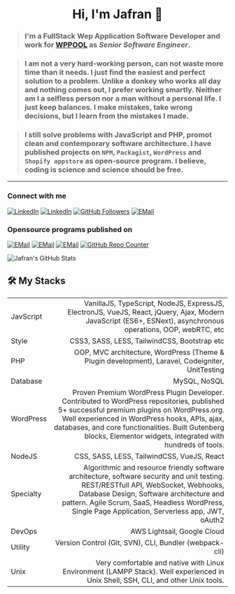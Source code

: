 <h1 align="center">Hi, I'm Jafran 🖖</h1>

>### I'm a FullStack Wep Application Software Developer and work for [WPPOOL](https://www.wppool.dev) as *Senior Software Engineer*.

>### I am not a very hard-working person, can not waste more time than it needs. I just find the easiest and perfect solution to a problem. Unlike a donkey who works all day and nothing comes out, I prefer working smartly. Neither am I a selfless person nor a man without a personal life. I just keep balances. I make mistakes, take wrong decisions, but I learn from the mistakes I made. 
 
>### I still solve problems with JavaScript and PHP, promot clean and contemporary software architecture. I have published projects on `NPM`, `Packagist`, `WordPress` and `Shopify appstore` as open-source program. I believe, coding is science and science should be free. 
___

[Facebook]: https://www.facebook.com/IamJafran/
[Linkedin]: https://www.linkedin.com/in/iamjafran/
[WordPress]: https://profiles.wordpress.org/iamjafran/  
[Packagist]: https://packagist.org/users/iamjafran/packages/  
[NPM]: https://www.npmjs.com/settings/iamjafran/packages  
[GitHub]: https://github.com/imjafran 
[Stackoverflow]: https://stackoverflow.com/users/11303820/jafran-hasan
[email]: mailto:jafraaan@gmail.com 
 

### Connect with me

[<img alt="LinkedIn" src="https://img.shields.io/badge/facebook-%230077B5.svg?&style=for-the-badge&logo=facebook&logoColor=white" />][Facebook]
[<img alt="LinkedIn" src="https://img.shields.io/badge/linkedin-%230077B5.svg?&style=for-the-badge&logo=linkedin&logoColor=white" />][Linkedin]
[<img alt="GitHub Followers" src="https://img.shields.io/github/followers/imjafran.svg?style=for-the-badge&logo=GitHubSponsors&label=Follow&maxAge=2592000&color=cyan"/>][GitHub]
[<img alt="EMail" src="https://img.shields.io/badge/EMail-EA4335.svg?&style=for-the-badge&logo=gmail&logoColor=white" />][email]

### Opensource programs published on

[<img alt="EMail" src="https://img.shields.io/badge/wordpress-gray.svg?&style=for-the-badge&logo=wordpress&logoColor=white" />][WordPress]
[<img alt="EMail" src="https://img.shields.io/badge/npm-indianred.svg?&style=for-the-badge&logo=npm&logoColor=white" />][NPM]
[<img alt="EMail" src="https://img.shields.io/badge/packagist-orange.svg?&style=for-the-badge&logo=packagist&logoColor=white" />][Packagist]
[<img alt="GitHub Repo Counter" src="https://badges.pufler.dev/repos/imjafran?style=for-the-badge&logo=Git&color=638FDA&logoColor=white"/>][GitHub]


<img alt="Jafran's GitHub Stats" src="https://github-readme-stats.vercel.app/api?username=imjafran&show_icons=true&theme=tokyonight&hide_border=true"/>

## 🛠 My Stacks

|  |  |
|----------|-------------:|
| JavScript | VanillaJS, TypeScript, NodeJS, ExpressJS, ElectronJS, VueJS, React, jQuery, Ajax, Modern JavaScript (ES6+, ESNext), asynchronous operations, OOP, webRTC, etc |
| Style | CSS3, SASS, LESS, TailwindCSS, Bootstrap etc |
| PHP | OOP, MVC architecture, WordPress (Theme & Plugin development), Laravel, Codeigniter, UnitTesting |
| Database | MySQL, NoSQL |
| WordPress | Proven Premium WordPress Plugin Developer. Contributed to WordPress repositories, published 5+ successful premium plugins on WordPress.org. Well experienced in WordPress hooks, APIs, ajax, databases, and core functionalities. Built Gutenberg blocks, Elementor widgets, integrated with hundreds of tools. |
| NodeJS | CSS, SASS, LESS, TailwindCSS, VueJS, React |
| Specialty | Algorithmic and resource friendly software architecture, software security and unit testing. REST/RESTfull API, WebSocket, Webhooks, Database Design, Software architecture and pattern. Agile Scrum, SaaS, Headless WordPress, Single Page Application, Serverless app, JWT, oAuth2 |
| DevOps | AWS Lightsail, Google Cloud |
| Utility | Version Control (Git, SVN), CLI, Bundler (webpack-cli)|
| Unix | Very comfortable and native with Linux Environment (LAMPP Stack). Well experienced in Unix Shell, SSH, CLI, and other Unix tools. |


# 
